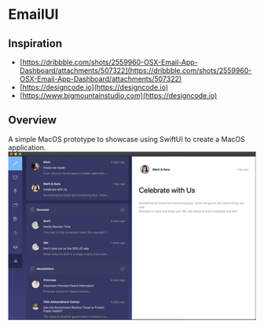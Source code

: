 # EmailUI

## Inspiration

* [https://dribbble.com/shots/2559960-OSX-Email-App-Dashboard/attachments/507322](https://dribbble.com/shots/2559960-OSX-Email-App-Dashboard/attachments/507322)
* [https://designcode.io](https://designcode.io)
* [https://www.bigmountainstudio.com](https://designcode.io)

## Overview

A simple MacOS prototype to showcase using SwiftUI to create a MacOS application.
![EmailUI](Screenshots/emailui.png)